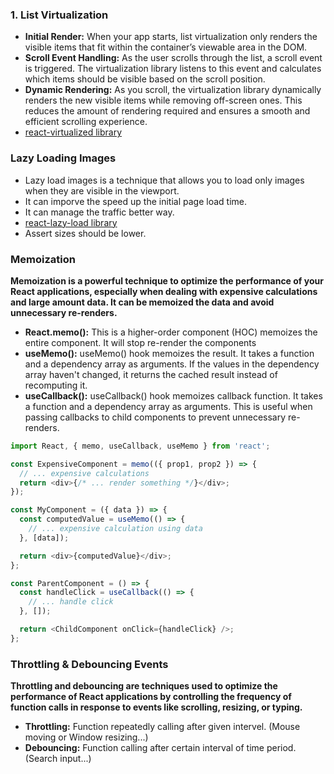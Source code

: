 ### 1. List Virtualization
- __Initial Render:__ When your app starts, list virtualization only renders the visible items that fit within the container’s viewable area in the DOM.
- __Scroll Event Handling:__ As the user scrolls through the list, a scroll event is triggered. The virtualization library listens to this event and calculates which items should be visible based on the scroll position.
- __Dynamic Rendering:__ As you scroll, the virtualization library dynamically renders the new visible items while removing off-screen ones. This reduces the amount of rendering required and ensures a smooth and efficient scrolling experience.
- [react-virtualized library](https://www.npmjs.com/package/react-virtualized)

### Lazy Loading Images
- Lazy load images is a technique that allows you to load only images when they are visible in the viewport.
- It can imporve the speed up the initial page load time.
- It can manage the traffic better way.
- [react-lazy-load library](https://www.npmjs.com/package/react-lazy-load)
- Assert sizes should be lower. 

### Memoization
__Memoization is a powerful technique to optimize the performance of your React applications, especially when dealing with expensive calculations and large amount data. It can be memoized the data and avoid unnecessary re-renders.__
- __React.memo():__ This is a higher-order component (HOC) memoizes the entire component. It will stop re-render the components
- __useMemo():__ useMemo() hook memoizes the result. It takes a function and a dependency array as arguments. If the values in the dependency array haven't changed, it returns the cached result instead of recomputing it.
- __useCallback():__ useCallback() hook memoizes callback function. It takes a function and a dependency array as arguments. This is useful when passing callbacks to child components to prevent unnecessary re-renders.
```javascript
import React, { memo, useCallback, useMemo } from 'react';

const ExpensiveComponent = memo(({ prop1, prop2 }) => {
  // ... expensive calculations
  return <div>{/* ... render something */}</div>;
});

const MyComponent = ({ data }) => {
  const computedValue = useMemo(() => {
    // ... expensive calculation using data
  }, [data]);

  return <div>{computedValue}</div>;
};

const ParentComponent = () => {
  const handleClick = useCallback(() => {
    // ... handle click
  }, []);

  return <ChildComponent onClick={handleClick} />;
};
```

### Throttling & Debouncing Events
__Throttling and debouncing are techniques used to optimize the performance of React applications by controlling the frequency of function calls in response to events like scrolling, resizing, or typing.__
- __Throttling:__ Function repeatedly calling after given intervel. (Mouse moving or Window resizing...)
- __Debouncing:__ Function calling after certain interval of time period. (Search input...)
